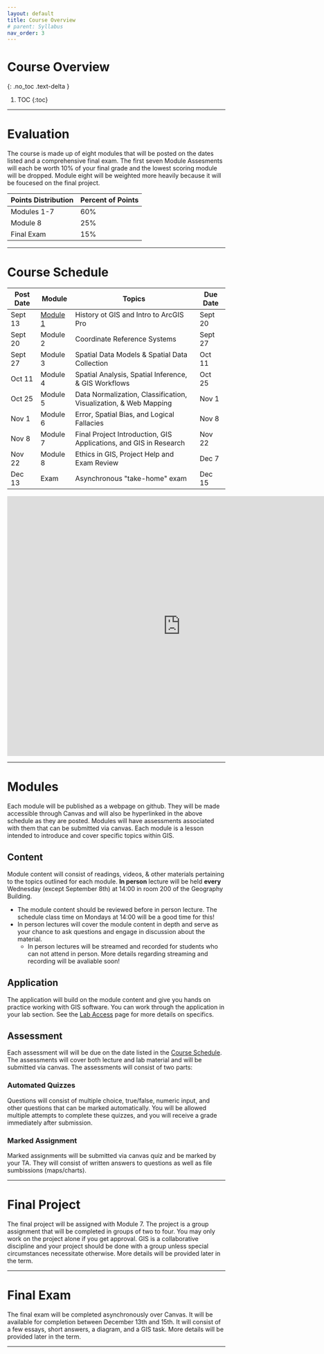 ```yaml
---
layout: default
title: Course Overview
# parent: Syllabus
nav_order: 3
---
```


# Course Overview
{: .no_toc .text-delta }

1. TOC
{:toc}

---

# Evaluation

The course is made up of eight modules that will be posted on the dates listed and a comprehensive final exam.  The first seven Module Assesments will each be worth 10% of your final grade and the lowest scoring module will be dropped.  Module eight will be weighted more heavily because it will be foucesed on the final project.

| Points Distribution | Percent of Points |
|---------------------|-------------------|
| Modules 1-7         | 60%               |
| Module 8            | 25%               |
| Final Exam          | 15%               |

---

# Course Schedule

|Post Date|                           Module                           |                             Topics                              |Due Date|
|---------|------------------------------------------------------------|-----------------------------------------------------------------|--------|
|Sept 13  |[Module 1](https://github.com/June-Skeeter/Module1_GEOS270/)|History ot GIS and Intro to ArcGIS Pro                           |Sept 20 |
|Sept 20  |Module 2                                                    |Coordinate Reference Systems                                     |Sept 27 |
|Sept 27  |Module 3                                                    |Spatial Data Models & Spatial Data Collection                    |Oct 11  |
|Oct 11   |Module 4                                                    |Spatial Analysis, Spatial Inference, & GIS Workflows             |Oct 25  |
|Oct 25   |Module 5                                                    |Data Normalization, Classification, Visualization, & Web Mapping |Nov 1   |
|Nov 1    |Module 6                                                    |Error, Spatial Bias, and Logical Fallacies                       |Nov 8   |
|Nov 8    |Module 7                                                    |Final Project Introduction, GIS Applications, and GIS in Research|Nov 22  |
|Nov 22   |Module 8                                                    |Ethics in GIS, Project Help and Exam Review                      |Dec 7   |
|Dec 13   |Exam                                                        |Asynchronous "take-home" exam                                    |Dec 15  |

<iframe src="https://calendar.google.com/calendar/embed?src=8c8pmsg6k1kf44sdn9mh84p0bg%40group.calendar.google.com&ctz=America%2FVancouver" style="border: 0" width="800" height="600" frameborder="0" scrolling="no"></iframe>

---

# Modules

Each module will be published as a webpage on github.  They will be made accessible through Canvas and will also be hyperlinked in the above schedule as they are posted.  Modules will have assessments associated with them that can be submitted via canvas.  Each module is a lesson intended to introduce and cover specific topics within GIS.

## Content

Module content will consist of readings, videos, & other materials pertaining to the topics outlined for each module.  **In person** lecture will be held **every** Wednesday (except September 8th) at 14:00 in room 200 of the Geography Building.
* The module content should be reviewed before in person lecture.  The schedule class time on Mondays at 14:00 will be a good time for this!
* In person lectures will cover the module content in depth and serve as your chance to ask questions and engage in discussion about the material.
  * In person lectures will be streamed and recorded for students who can not attend in person.  More details regarding streaming and recording will be avaliable soon!

## Application

The application will build on the module content and give you hands on practice working with GIS software.  You can work through the application in your lab section.  See the [Lab Access](/Labs.md) page for more details on specifics. 

## Assessment

Each assessment will will be due on the date listed in the [Course Schedule](#course-schedule).  The assessments will cover both lecture and lab material and will be submitted via canvas.  The assessments will consist of two parts:

### Automated Quizzes

Questions will consist of multiple choice, true/false, numeric input, and other questions that can be marked automatically.  You will be allowed multiple attempts to complete these quizzes, and you will receive a grade immediately after submission.  

### Marked Assignment

Marked assignments will be submitted via canvas quiz and be marked by your TA.  They will consist of written answers to questions as well as file sumbissions (maps/charts).

---

# Final Project

The final project will be assigned with Module 7.  The project is a group assignment that will be completed in groups of two to four.  You may only work on the project alone if you get approval.  GIS is a collaborative discipline and your project should be done with a group unless special circumstances necessitate otherwise.  More details will be provided later in the term.

---

# Final Exam

The final exam will be completed asynchronously over Canvas. It will be available for completion between December 13th and 15th.  It will consist of a few essays, short answers, a diagram, and a GIS task.  More details will be provided later in the term.

---